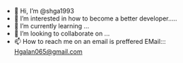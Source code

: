 - 👋 Hi, I’m @shga1993
- 👀 I’m interested in how to become a better developer.....
- 🌱 I’m currently learning ...
- 💞️ I’m looking to collaborate on ...
- 📫 How to reach me on an email is preffered EMail::: Hgalan065@gmail.com

<!---
shga1993/shga1993 is a ✨ special ✨ repository because its `README.md` (this file) appears on your GitHub profile.
You can click the Preview link to take a look at your changes.
--->
